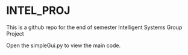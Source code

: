# INTEL_PROJ
This is a github repo for the end of semester Intelligent Systems Group Project

Open the simpleGui.py to view the main code. 

